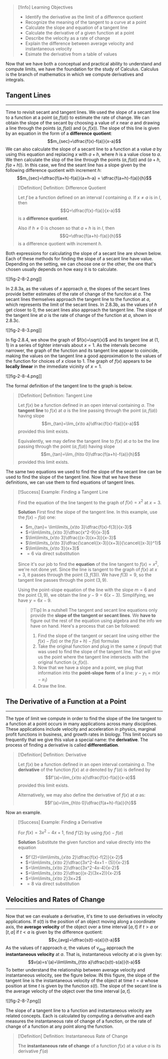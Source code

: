 >[!Info] Learning Objectives
>
>- Identify the derivative as the limit of a difference quotient
>- Recognize the meaning of the tangent to a curve at a point
>- Calculate the slope and equation of a tangent line
>- Calculate the derivative of a given function at a point
>- Describe the velocity as a rate of change
>- Explain the difference between average velocity and instantaneous velocity
>- Esimate the derivative from a table of values

Now that we have both a conceptual and practical ability to understand and compute limits, we have the foundation for the study of Calculus. Calculus is the branch of mathematics in which we compute derivatives and integrals.

## Tangent Lines
---

Time to revisit secant and tangent lines. We used the slope of a secant line to a function at a point $(a, f(a))$ to estimate the rate of change. We can obtain the slope of the secant by choosing a value of $x$ near $a$ and drawing a line through the points $(a, f(a))$ and $(x, f(x))$. The slope of this line is given by an equation in the form of a **difference quotient**: $$m_{sec}=\dfrac{f(x)-f(a)}{x-a}$$
We can also calculate the slope of a secant line to a function at a value $a$ by using this equation and replacing $x$ with $a+h$, where $h$ is a value close to $a$. We then calculate the slop of the line through the points $(a, f(a))$ and $(a+h, f(a+h))$. In this case, we find the seant line has a slope given by the following difference quotient with increment $h$: $$m_{sec}=\dfrac{f(a+h)-f(a)}{a+h-a} = \dfrac{f(a+h)-f(a)}{h}$$

>[!Definition] Definition: Difference Quotient
>
>Let $f$ be a function defined on an interval $I$ containing $a$. If $x\not= a$ is in $I$, then $$Q=\dfrac{f(x)-f(a)}{x-a}$$ is a **difference quotient**.
>
>Also if $h\not=0$ is chosen so that $a+h$ is in $I$, then $$Q=\dfrac{f(a+h)-f(a)}{h}$$ is a difference quotient with increment $h$.

Both expressions for calculating the slope of a secant line are shown below. Each of these methods for finding the slope of a secant line have value. Depending on the setting, we can choose one or the other, the one that's chosen usually depends on how easy it is to calculate.

![[fig-2-8-2.png]]

In 2.8.3a, as the values of $x$ approach $a$, the slopes of the secant lines provide better estimates of the rate of change of the funciton at $a$. The secant lines themselves approach the tangent line to the function at $a$, which represents the limit of the secant lines. In 2.8.3b, as the values of $h$ get closer to 0, the secant lines also approach the tangent line. The slope of the tangent line at $a$ is the rate of change of the function at $a$, shown in 2.8.3c.

![[fig-2-8-3.png]]

In fig-2.8.4, we show the graph of $f(x)=\sqrt{x}$ and its tangent line at $(1,1)$ in a series of tighter intervals about $x=1$. As the intervals become narrower, the graph of the function and its tangent line appear to coincide, making the values on the tangent line a good approximation to the values of the function for choices of $x$ close to $1$. The graph of $f(x)$ appears to be **locally linear** in the immediate vicinity of $x=1$.

![[fig-2-8-4.png]]

The formal definition of the tangent line to the graph is below.

>[!Definition] Definition: Tangent Line
>
>Let $f(x)$ be a function defined in an open interval containing $a$. The **tangent line** to $f(x)$ at $a$ is the line passing through the point $(a, f(a))$ having slope $$m_{tan}=\lim_{x\to a}\dfrac{f(x)-f(a)}{x-a}$$ provided this limit exists.
>
>Equivalently, we may define the tangent line to $f(x)$ at $a$ to be the line passing through the point $(a, f(a))$ having slope $$m_{tan}=\lim_{h\to 0}\dfrac{f(a+h)-f(a)}{h}$$ provided this limit exists.

The same two equations we used to find the slope of the secant line can be used to find the slope of the tangent line. Now that we have these definitions, we can use them to find equations of tangent lines.

>[!Success] Example: Finding a Tangent Line
>
>Find the equation of the line tangent to the graph of $f(x)=x^2$ at $x=3$.
>
>**Solution**
>First find the slope of the tangent line. In this example, use the $f(x)-f(a)$ one:
>- $m_{tan}= \lim\limits_{x\to 3}\dfrac{f(x)-f(3)}{x-3}$
>- $=\lim\limits_{x\to 3}\dfrac{x^2-9}{x-3}$
>- $\lim\limits_{x\to 3}\dfrac{(x-3)(x+3)}{x-3}$
>- $\lim\limits_{x\to 3}\dfrac{\cancel{(x-3)}(x+3)}{\cancel{(x-3)}^1}$
>- $\lim\limits_{x\to 3}(x+3)$
>- $=6$ via direct substitution
>
> Since it's our job to find the **equation** of the line tangent to $f(x)=x^2$, we're not done yet. Since the line is tangent to the graph of $f(x)$ at $x=3$, it passes through the point $(3, f(3))$. We have $f(3)=9$, so the tangent line passes through the point $(3,9)$.
> 
> Using the point-slope equation of the line with the slope $m=6$ and the point $(3,9)$, we obtain the line $y-9=6(x-3)$. Simplifying, we have $y=6x-9$.
> 
>>[!Tip] In a nutshell
>>The tangent and secant line equations only provide the **slope of the tangent or secant lines**. We **have to** figure out the rest of the equation using algebra and the info we have on hand. Here's a process that can be followed:
>>
>>1. Find the slope of the tangent or secant line using either the $f(x)-f(a)$ or the $f(a+h)-f(a)$ formulas
>>2. Take the original function and plug in the same $x$ (input) that was used to find the slope of the tangent line. That will give us the point where the tangent line intersects with the original function $(x, f(x))$.
>>3. Now that we have a slope and a point, we plug that information into the **point-slope form** of a line: $y-y_1=m(x-x_1)$
>>4. Draw the line.

## The Derivative of a Function at a Point
---

The type of limit we compute in order to find the slope of the line tangent to a function at a point occurs in many applications across many disciplines. These applications include velocity and acceleration in physics, marginal profit functions in business, and growth rates in biology. This limit occurs so frequently that we give this value a special name: the **derivative**. The process of finding a derivative is called **differentiation**.

>[!Definition] Definition: Derivative
>
>Let $f(x)$ be a function defined in an open interval containing $a$. The **derivative** of the function $f(x)$ at $a$ denoted by $f'(a)$ is defined by $$f'(a)=\lim_{x\to a}\dfrac{f(x)-f(a)}{x-a}$$ provided this limit exists.
>
>Alternatively, we may also define the derivative of $f(x)$ at $a$ as: $$f'(a)=\lim_{h\to 0}\dfrac{f(a+h)-f(a)}{h}$$

Now an example.

>[!Success] Example: Finding a Derivative
>
>For $f(x)=3x^2-4x+1$, find $f'(2)$ by using $f(x)-f(a)$
>
>**Solution**
>Substitute the given function and value directly into the equation
>- $f'(2)=\lim\limits_{x\to 2}\dfrac{f(x)-f(2)}{x-2}$
>- $=\lim\limits_{x\to 2}\dfrac{3x^2-4x+1 - (5)}{x-2}$
>- $=\lim\limits_{x\to 2}\dfrac{3x^2-4x-4}{x-2}$
>- $=\lim\limits_{x\to 2}\dfrac{(x-2)(3x+2)}{x-2}$
>- $=\lim\limits_{x\to 2}3x+2$
>- $=8$ via direct substitution

## Velocities and Rates of Change
---

Now that we can evaluate a derivative, it's time to use derivatives in velocity applications. If $s(t)$ is the position of an object moving along a coordinate axis, the **average velocity** of the object over a time interval $[a,t]$ if $t>a$ or $[t,a]$ if $t<a$ is given by the difference quotient: $$v_{avg}=\dfrac{s(t)-s(a)}{t-a}$$
As the values of $t$ approach $a$, the values of $v_{avg}$ approach the **instantaneous velocity** at $a$. That is, instantaneous velocity at $a$ is given by: $$v(a)=s'(a)=\lim\limits_{t\to a}\dfrac{s(t)-s(a)}{t-a}$$
To better understand the relationship between average velocity and instantaneous velocity, see the figure below. IN this figure, the slope of the tangent line is the instantaneous velocity of the object at time $t=a$ whose position at time $t$ is given by the function $s(t)$. The slope of the secant line is the average velocity of the object over the time interval $[a,t]$.

![[fig-2-8-7.png]]

The slope of a tangent line to a function and instantaneous velocity are related concepts. Each is calculated by computing a derivative and each measures the instantaneous rate of change of a function, or the rate of change of a function at any point along the function.

>[!Definition] Definition: Instantaneous Rate of Change
>
>The **instantaneous rate of change** of a function $f(x)$ at a value $a$ is its derivative $f'(a)$

